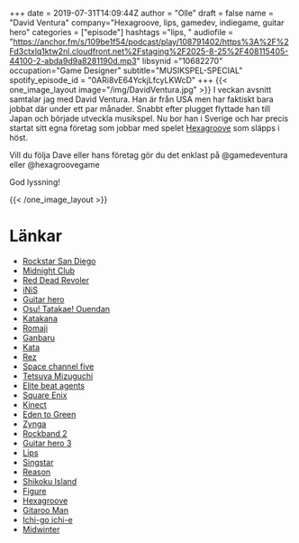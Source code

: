 +++
date = 2019-07-31T14:09:44Z
author = "Olle"
draft = false
name = "David Ventura"
company="Hexagroove, lips, gamedev, indiegame, guitar hero"
categories = ["episode"]
hashtags ="lips, "
audiofile = "https://anchor.fm/s/109be1f54/podcast/play/108791402/https%3A%2F%2Fd3ctxlq1ktw2nl.cloudfront.net%2Fstaging%2F2025-8-25%2F408115405-44100-2-abda9d9a8281190d.mp3"
libsynid ="10682270"
occupation="Game Designer"
subtitle="MUSIKSPEL-SPECIAL"
spotify_episode_id = "0ARi8vE64YckjLfcyLKWcD"
+++ 
{{< one_image_layout image="/img/DavidVentura.jpg" >}}
I veckan avsnitt samtalar jag med David Ventura. Han är från USA men har faktiskt bara jobbat där under ett par månader. Snabbt efter plugget flyttade han till Japan och började utveckla musikspel. Nu bor han i Sverige och har precis startat sitt egna företag som jobbar med spelet [Hexagroove](https://ichigoichie.org/hexagroove/) som släpps i höst.

Vill du följa Dave eller hans företag gör du det enklast på @gamedeventura eller @hexagroovegame

God lyssning!

{{< /one_image_layout >}}

# Länkar
* [Rockstar San Diego](https://en.wikipedia.org/wiki/Rockstar_San_Diego)
* [Midnight Club](https://www.youtube.com/watch?v=tbjjStyfPJo)
* [Red Dead Revoler](https://www.youtube.com/watch?v=N-exuahRl2g)
* [iNiS](https://en.wikipedia.org/wiki/INiS)
* [Guitar hero](https://www.youtube.com/watch?v=E8JYB2uiUe0&t=8s)
* [Osu! Tatakae! Ouendan](https://www.youtube.com/watch?v=h-kubb640w8)
* [Katakana](https://en.wikipedia.org/wiki/Katakana)
* [Romaji](https://en.wikipedia.org/wiki/Romanization_of_Japanese)
* [Ganbaru](https://en.wikipedia.org/wiki/Ganbaru)
* [Kata](https://en.wikipedia.org/wiki/Kata)
* [Rez](https://www.youtube.com/watch?v=L9tkx7xDmig)
* [Space channel five](https://www.youtube.com/watch?v=XvQ3QJs7mlw)
* [Tetsuya Mizuguchi](https://en.wikipedia.org/wiki/Tetsuya_Mizuguchi)
* [Elite beat agents](https://www.youtube.com/watch?v=h-kubb640w8&t=1091s)
* [Square Enix](https://www.square-enix.com/)
* [Kinect](https://en.wikipedia.org/wiki/Kinect)
* [Eden to Green](https://www.youtube.com/watch?v=UHjDE_Y6pFk)
* [Zynga](https://www.zynga.com/)
* [Rockband 2](https://www.youtube.com/watch?v=3OXZJuQ3Oto)
* [Guitar hero 3](https://www.youtube.com/watch?v=qSpBbmSPHUQ)
* [Lips](https://www.youtube.com/watch?v=As843nnkmpQ&t=189s)
* [Singstar](https://www.youtube.com/watch?v=WS_nKZh7KJI)
* [Reason](https://www.propellerheads.com/en/reason)
* [Shikoku Island](https://en.wikipedia.org/wiki/Shikoku)
* [Figure](https://www.youtube.com/watch?v=P1LF4jJKzzk)
* [Hexagroove](https://ichigoichie.org/hexagroove/)
* [Gitaroo Man](https://www.youtube.com/watch?v=nmqacZojb4Q)
* [Ichi-go ichi-e](https://en.wikipedia.org/wiki/Ichi-go_ichi-e)
* [Midwinter](https://midwinter.net/)
